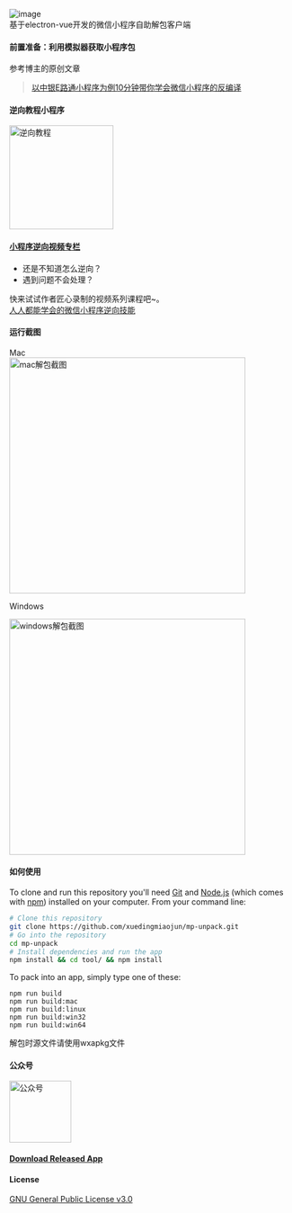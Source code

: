 ![image](https://raw.githubusercontent.com/xuedingmiaojun/mp-unpack/master/build/icons/256x256.png)  
基于electron-vue开发的微信小程序自助解包客户端  

#### 前置准备：利用模拟器获取小程序包

参考博主的原创文章  
> [以中银E路通小程序为例10分钟带你学会微信小程序的反编译](http://xuedingmiao.com/blog/xcx_unpack.html)

#### 逆向教程小程序
<img src="http://cdn.xuedingmiao.com/nxjc.jpg" alt="逆向教程" height="185" />  

#### [小程序逆向视频专栏](https://m.lizhiweike.com/channel2/1037814)
- 还是不知道怎么逆向？
- 遇到问题不会处理？  

快来试试作者匠心录制的视频系列课程吧~。  
[人人都能学会的微信小程序逆向技能](https://m.lizhiweike.com/channel2/1037814)    

#### 运行截图  

Mac  
<img src="https://raw.githubusercontent.com/xuedingmiaojun/mp-unpack/master/mp-unpack.png" alt="mac解包截图" width="420" />  

Windows  

<img src="https://raw.githubusercontent.com/xuedingmiaojun/mp-unpack/master/mp-unpack-win.png" alt="windows解包截图" width="420" />

#### 如何使用

To clone and run this repository you'll need [Git](https://git-scm.com) and [Node.js](https://nodejs.org/en/download/) (which comes with [npm](https://www.npmjs.com/)) installed on your computer. From your command line:

``` bash
# Clone this repository
git clone https://github.com/xuedingmiaojun/mp-unpack.git
# Go into the repository
cd mp-unpack
# Install dependencies and run the app
npm install && cd tool/ && npm install 
```

To pack into an app, simply type one of these:

``` shell
npm run build
npm run build:mac
npm run build:linux
npm run build:win32
npm run build:win64
```

解包时源文件请使用wxapkg文件  

#### 公众号
<img src="https://raw.githubusercontent.com/xuedingmiaojun/mp-unpack/master/gzh.jpg" alt="公众号" height="110" />

#### [Download Released App](https://github.com/xuedingmiaojun/mp-unpack/releases)

#### License
[GNU General Public License v3.0](LICENSE)
